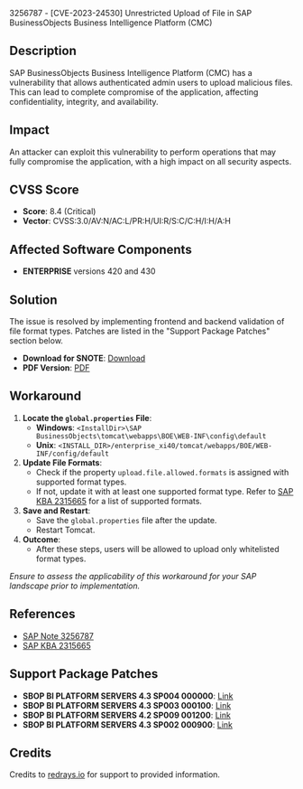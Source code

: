 3256787 - [CVE-2023-24530] Unrestricted Upload of File in SAP BusinessObjects Business Intelligence Platform (CMC)

## Description

SAP BusinessObjects Business Intelligence Platform (CMC) has a vulnerability that allows authenticated admin users to upload malicious files. This can lead to complete compromise of the application, affecting confidentiality, integrity, and availability.

## Impact

An attacker can exploit this vulnerability to perform operations that may fully compromise the application, with a high impact on all security aspects.

## CVSS Score

- **Score**: 8.4 (Critical)
- **Vector**: CVSS:3.0/AV:N/AC:L/PR:H/UI:R/S:C/C:H/I:H/A:H

## Affected Software Components

- **ENTERPRISE** versions 420 and 430

## Solution

The issue is resolved by implementing frontend and backend validation of file format types. Patches are listed in the "Support Package Patches" section below.

- **Download for SNOTE**: [Download](https://notesdownloads.sap.com/note/0040000000170002023)
- **PDF Version**: [PDF](https://userapps.support.sap.com/sap/support/sfm/notes/print/0003256787?language=en-US&token=9B2E1C747D5B6AC898E5822199E3CF8A)

## Workaround

1. **Locate the `global.properties` File**:
   - **Windows**: `<InstallDir>\SAP BusinessObjects\tomcat\webapps\BOE\WEB-INF\config\default`
   - **Unix**: `<INSTALL_DIR>/enterprise_xi40/tomcat/webapps/BOE/WEB-INF/config/default`
2. **Update File Formats**:
   - Check if the property `upload.file.allowed.formats` is assigned with supported format types.
   - If not, update it with at least one supported format type. Refer to [SAP KBA 2315665](https://me.sap.com/notes/2315665) for a list of supported formats.
3. **Save and Restart**:
   - Save the `global.properties` file after the update.
   - Restart Tomcat.
4. **Outcome**:
   - After these steps, users will be allowed to upload only whitelisted format types.

*Ensure to assess the applicability of this workaround for your SAP landscape prior to implementation.*

## References

- [SAP Note 3256787](https://me.sap.com/notes/3256787)
- [SAP KBA 2315665](https://me.sap.com/notes/2315665)

## Support Package Patches

- **SBOP BI PLATFORM SERVERS 4.3 SP004 000000**: [Link](https://me.sap.com/softwarecenter/template/products/_APP=00200682500000001943&_EVENT=DISPHIER&HEADER=Y&FUNCTIONBAR=N&EVENT=TREE&NE=NAVIGATE&ENR=73555000100200006622&V=MAINT)
- **SBOP BI PLATFORM SERVERS 4.3 SP003 000100**: [Link](https://me.sap.com/softwarecenter/template/products/_APP=00200682500000001943&_EVENT=DISPHIER&HEADER=Y&FUNCTIONBAR=N&EVENT=TREE&NE=NAVIGATE&ENR=73555000100200006622&V=MAINT)
- **SBOP BI PLATFORM SERVERS 4.2 SP009 001200**: [Link](https://me.sap.com/softwarecenter/template/products/_APP=00200682500000001943&_EVENT=DISPHIER&HEADER=Y&FUNCTIONBAR=N&EVENT=TREE&NE=NAVIGATE&ENR=73555000100200001041&V=MAINT)
- **SBOP BI PLATFORM SERVERS 4.3 SP002 000900**: [Link](https://me.sap.com/softwarecenter/template/products/_APP=00200682500000001943&_EVENT=DISPHIER&HEADER=Y&FUNCTIONBAR=N&EVENT=TREE&NE=NAVIGATE&ENR=73555000100200006622&V=MAINT)

## Credits

Credits to [redrays.io](https://redrays.io) for support to provided information.